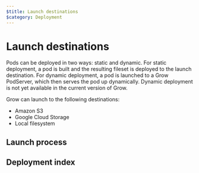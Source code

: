 ```yaml
---
$title: Launch destinations
$category: Deployment
---
```

# Launch destinations

Pods can be deployed in two ways: static and dynamic. For static deployment, a pod is built and the resulting fileset is deployed to the launch destination. For dynamic deployment, a pod is launched to a Grow PodServer, which then serves the pod up dynamically. Dynamic deployment is not yet available in the current version of Grow.

Grow can launch to the following destinations:

- Amazon S3
- Google Cloud Storage
- Local filesystem

## Launch process

## Deployment index

